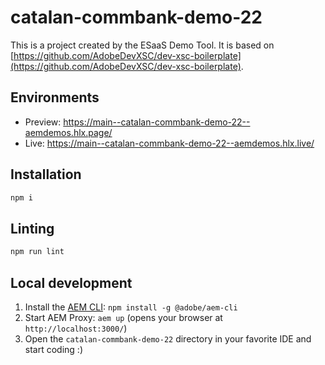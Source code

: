 # catalan-commbank-demo-22
This is a project created by the ESaaS Demo Tool. It is based on [https://github.com/AdobeDevXSC/dev-xsc-boilerplate](https://github.com/AdobeDevXSC/dev-xsc-boilerplate).

## Environments
- Preview: https://main--catalan-commbank-demo-22--aemdemos.hlx.page/
- Live: https://main--catalan-commbank-demo-22--aemdemos.hlx.live/

## Installation

```sh
npm i
```

## Linting

```sh
npm run lint
```

## Local development

1. Install the [AEM CLI](https://github.com/adobe/helix-cli): `npm install -g @adobe/aem-cli`
1. Start AEM Proxy: `aem up` (opens your browser at `http://localhost:3000/`)
1. Open the `catalan-commbank-demo-22` directory in your favorite IDE and start coding :)
